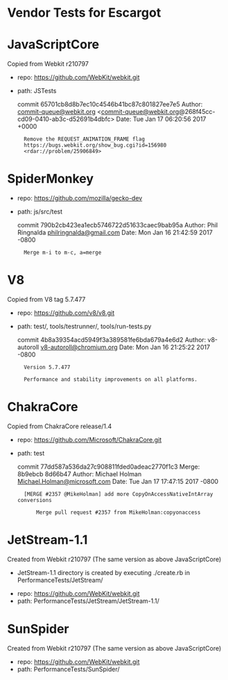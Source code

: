 Vendor Tests for Escargot
=========================

# JavaScriptCore
Copied from Webkit r210797
- repo: https://github.com/WebKit/webkit.git
- path: JSTests

	commit 65701cb8d8b7ec10c4546b41bc87c801827ee7e5
	Author: commit-queue@webkit.org <commit-queue@webkit.org@268f45cc-cd09-0410-ab3c-d52691b4dbfc>
	Date:   Tue Jan 17 06:20:56 2017 +0000

		Remove the REQUEST_ANIMATION_FRAME flag
		https://bugs.webkit.org/show_bug.cgi?id=156980
		<rdar://problem/25906849>

# SpiderMonkey
- repo: https://github.com/mozilla/gecko-dev
- path: js/src/test

	commit 790b2cb423ea1ecb5746722d51633caec9bab95a
	Author: Phil Ringnalda <philringnalda@gmail.com>
	Date:   Mon Jan 16 21:42:59 2017 -0800

		Merge m-i to m-c, a=merge

# V8
Copied from V8 tag 5.7.477

- repo: https://github.com/v8/v8.git
- path: test/, tools/testrunner/, tools/run-tests.py

    commit 4b8a39354acd5949f3a389581fe6bda679a4e6d2
    Author: v8-autoroll <v8-autoroll@chromium.org>
    Date:   Mon Jan 16 21:25:22 2017 -0800

        Version 5.7.477

        Performance and stability improvements on all platforms.

# ChakraCore
Copied from ChakraCore release/1.4
- repo: https://github.com/Microsoft/ChakraCore.git
- path: test

    commit 77dd587a536da27c908811fded0adeac2770f1c3
    Merge: 8b9ebcb 8d66b47
    Author: Michael Holman <Michael.Holman@microsoft.com>
    Date:   Tue Jan 17 17:47:15 2017 -0800

        [MERGE #2357 @MikeHolman] add more CopyOnAccessNativeIntArray conversions

            Merge pull request #2357 from MikeHolman:copyonaccess

# JetStream-1.1
Created from Webkit r210797 (The same version as above JavaScriptCore)

* JetStream-1.1 directory is created by executing ./create.rb in PerformanceTests/JetStream/

- repo: https://github.com/WebKit/webkit.git
- path: PerformanceTests/JetStream/JetStream-1.1/

# SunSpider
Created from Webkit r210797 (The same version as above JavaScriptCore)

- repo: https://github.com/WebKit/webkit.git
- path: PerformanceTests/SunSpider/



